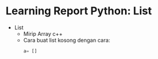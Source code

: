 # Learning Report Python: List

* List
  * Mirip Array c++
  * Cara buat list kosong dengan cara:
    ``` python
    a= []
    ```
